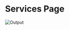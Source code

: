 # Services Page #
![Output](https://user-images.githubusercontent.com/107872928/211561492-84f88a12-69d2-4166-a0a5-11a25fbde48c.png) 
